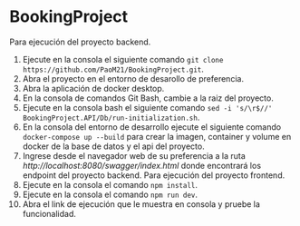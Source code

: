 # BookingProject
Para ejecución del proyecto backend.
1. Ejecute en la consola el siguiente comando ```git clone https://github.com/PaoM21/BookingProject.git```.
2. Abra el proyecto en el entorno de desarollo de preferencia.
3. Abra la aplicación de docker desktop.
4. En la consola de comandos Git Bash, cambie a la raiz del proyecto.
5. Ejecute en la consola bash el siguiente comando ```sed -i 's/\r$//' BookingProject.API/Db/run-initialization.sh```.
6. En la consola del entorno de desarrollo ejecute el siguiente comando ```docker-compose up --build``` para crear la imagen, container y volume en docker de la base de datos y el api del proyecto.
7. Ingrese desde el navegador web de su preferencia a la ruta _http://localhost:8080/swagger/index.html_ donde encontrará los endpoint del proyecto backend.
Para ejecución del proyecto frontend.
1. Ejecute en la consola el comando ```npm install```.
2. Ejecute en la consola el comando ```npm run dev```.
3. Abra el link de ejecución que le muestra en consola y pruebe la funcionalidad.
